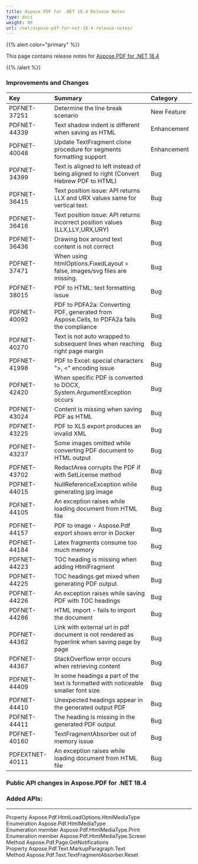 ```yaml
---
title: Aspose.PDF for .NET 18.4 Release Notes
type: docs
weight: 90
url: /net/aspose-pdf-for-net-18-4-release-notes/
---
```


{{% alert color="primary" %}} 

This page contains release notes for [Aspose.PDF for .NET 18.4](https://www.nuget.org/packages/Aspose.Pdf/18.4.0)

{{% /alert %}} 
### **Improvements and Changes**

|**Key**|**Summary**|**Category**|
| :- | :- | :- |
|PDFNET-37251|Determine the line break scenario|New Feature|
|PDFNET-44339|Text shadow indent is different when saving as HTML|Enhancement|
|PDFNET-40048|Update TextFragment clone procedure for segments formatting support|Enhancement|
|PDFNET-34399|Text is aligned to left instead of being aligned to right (Convert Hebrew PDF to HTML)|Bug|
|PDFNET-36415|Text position issue: API returns LLX and URX values same for vertical text.|Bug|
|PDFNET-36416|Text position issue: API returns incorrect position values (LLX,LLY,URX,URY)|Bug|
|PDFNET-36436|Drawing box around text content is not correct|Bug|
|PDFNET-37471|When using htmlOptions.FixedLayout = false, images/svg files are missing.|Bug|
|PDFNET-38015|PDF to HTML: text formatting issue|Bug|
|PDFNET-40092|PDF to PDFA2a: Converting PDF, generated from Aspose.Cells, to PDFA2a fails the compliance|Bug|
|PDFNET-40270|Text is not auto wrapped to subsequent lines when reaching right page margin|Bug|
|PDFNET-41998|PDF to Excel: special characters ">, <" encoding issue|Bug|
|PDFNET-42420|When specific PDF is converted to DOCX, System.ArgumentException occurs|Bug|
|PDFNET-43024|Content is missing when saving PDF as HTML|Bug|
|PDFNET-43225|PDF to XLS export produces an invalid XML|Bug|
|PDFNET-43237|Some images omitted while converting PDF document to HTML output|Bug|
|PDFNET-43702|RedactArea corrupts the PDF if with SetLicense method|Bug|
|PDFNET-44015|NullReferenceException while generating jpg image|Bug|
|PDFNET-44105|An exception raises while loading document from HTML file|Bug|
|PDFNET-44157|PDF to image - Aspose.Pdf export shows error in Docker|Bug|
|PDFNET-44184|Latex fragments consume too much memory|Bug|
|PDFNET-44223|TOC heading is missing when adding HtmlFragment|Bug|
|PDFNET-44225|TOC headings get mixed when generating PDF output.|Bug|
|PDFNET-44226|An exception raises while saving PDF with TOC headings|Bug|
|PDFNET-44286|HTML import - fails to import the document|Bug|
|PDFNET-44362|Link with external url in pdf document is not rendered as hyperlink when saving page by page|Bug|
|PDFNET-44367|StackOverflow error occurs when retrieving content|Bug|
|PDFNET-44409|In some headings a part of the text is formatted with noticeable smaller font size.|Bug|
|PDFNET-44410|Unexpected headings appear in the generated output PDF|Bug|
|PDFNET-44411|The heading is missing in the generated PDF output|Bug|
|PDFNET-40160|TextFragmentAbsorber out of memory issue |Bug|
|PDFEXTNET-40111|An exception raises while loading document from HTML file|Bug|
### **Public API changes in Aspose.PDF for .NET 18.4**
### **Added APIs:**
-----
Property Aspose.Pdf.HtmlLoadOptions.HtmlMediaType  
Enumeration Aspose.Pdf.HtmlMediaType  
Enumeration member Aspose.Pdf.HtmlMediaType.Print  
Enumeration member Aspose.Pdf.HtmlMediaType.Screen  
Method Aspose.Pdf.Page.GetNotifications  
Property Aspose.Pdf.Text.MarkupParagraph.Text  
Method Aspose.Pdf.Text.TextFragmentAbsorber.Reset  
